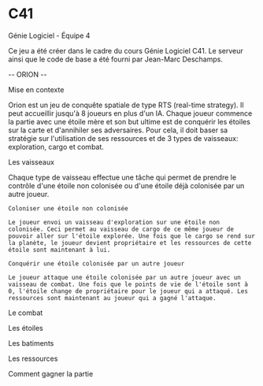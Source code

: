 # C41
Génie Logiciel - Équipe 4

Ce jeu a été créer dans le cadre du cours Génie Logiciel C41.
Le serveur ainsi que le code de base a été fourni par Jean-Marc Deschamps.

 -- ORION --

Mise en contexte

Orion est un jeu de conquête spatiale de type RTS (real-time strategy). Il peut accueillir jusqu'à 8 joueurs en plus d'un IA.
Chaque joueur commence la partie avec une étoile mère et son but ultime est de conquérir les étoiles sur la carte et d'annihiler ses adversaires. Pour cela, il doit baser sa stratégie sur l'utilisation de ses ressources et de 3 types de vaisseaux: exploration, cargo et combat.

Les vaisseaux

Chaque type de vaisseau effectue une tâche qui permet de prendre le contrôle d'une étoile non colonisée ou d'une étoile déjà colonisée par un autre joueur.

	Coloniser une étoile non colonisée
	
	Le joueur envoi un vaisseau d'exploration sur une étoile non colonisée. Ceci permet au vaisseau de cargo de ce même joueur de pouvoir aller sur l'étoile explorée. Une fois que le cargo se rend sur la planète, le joueur devient propriétaire et les ressources de cette étoile sont maintenant à lui.

	Conquérir une étoile colonisée par un autre joueur
	
	Le joueur attaque une étoile colonisée par un autre joueur avec un vaisseau de combat. Une fois que le points de vie de l'étoile sont à 0, l'étoile change de propriétaire pour le joueur qui a attaqué. Les ressources sont maintenant au joueur qui a gagné l'attaque.
	



Le combat 



Les étoiles



Les batiments



Les ressources



Comment gagner la partie


